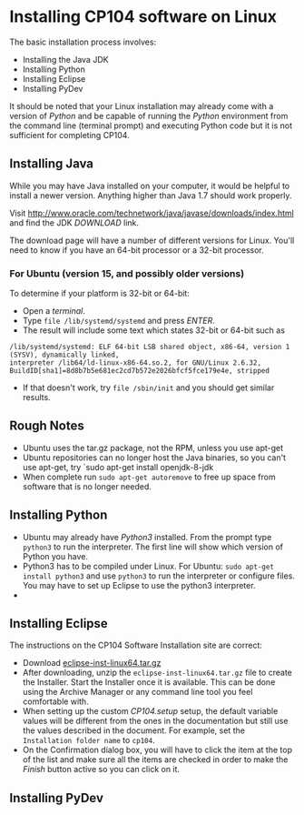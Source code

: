 # Installing CP104 software on Linux

The basic installation process involves:
* Installing the Java JDK
* Installing Python
* Installing Eclipse
* Installing PyDev

It should be noted that your Linux installation may already come with a version of *Python* and be capable of running the *Python* environment from the command line (terminal prompt) and executing Python code but it is not sufficient for completing CP104.

## Installing Java
While you may have Java installed on your computer, it would be helpful to install a newer version. Anything higher than Java 1.7 should work properly.

Visit http://www.oracle.com/technetwork/java/javase/downloads/index.html and find the JDK *DOWNLOAD* link.

The download page will have a number of different versions for Linux. You'll need to know if you have an 64-bit processor or a 32-bit processor.

### For Ubuntu (version 15, and possibly older versions)
To determine if your platform is 32-bit or 64-bit:
* Open a *terminal*.
* Type `file /lib/systemd/systemd` and press *ENTER*.
* The result will include some text which states 32-bit or 64-bit such as

```
/lib/systemd/systemd: ELF 64-bit LSB shared object, x86-64, version 1 (SYSV), dynamically linked, 
interpreter /lib64/ld-linux-x86-64.so.2, for GNU/Linux 2.6.32, 
BuildID[sha1]=8d8b7b5e681ec2cd7b572e2026bfcf5fce179e4e, stripped
```
   * If that doesn't work, try `file /sbin/init` and you should get similar results.


## Rough Notes
* Ubuntu uses the tar.gz package, not the RPM, unless you use apt-get
* Ubuntu repositories can no longer host the Java binaries, so you can't use apt-get, try `sudo apt-get install openjdk-8-jdk
* When complete run `sudo apt-get autoremove` to free up space from software that is no longer needed.

## Installing Python
* Ubuntu may already have *Python3* installed. From the prompt type `python3` to run the interpreter. The first line will show which version of Python you have.
* Python3 has to be compiled under Linux. For Ubuntu: `sudo apt-get install python3` and use `python3` to run the interpreter or configure files. You may have to set up Eclipse to use the python3 interpreter.
* 

## Installing Eclipse
The instructions on the CP104 Software Installation site are correct:
* Download [eclipse-inst-linux64.tar.gz](http://bohr.wlu.ca/eclipse/eclipse-inst-linux64.tar.gz)
* After downloading, unzip the `eclipse-inst-linux64.tar.gz` file to create the Installer. Start the Installer once it is available. This can be done using the Archive Manager or any command line tool you feel comfortable with.
* When setting up the custom *CP104.setup* setup, the default variable values will be different from the ones in the documentation but still use the values described in the document. For example, set the `Installation folder name` to `cp104`.
* On the Confirmation dialog box, you will have to click the item at the top of the list and make sure all the items are checked in order to make the *Finish* button active so you can click on it.

## Installing PyDev
